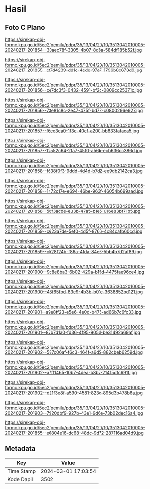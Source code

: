 # Hasil

## Foto C Plano

https://sirekap-obj-formc.kpu.go.id/5ec2/pemilu/pdpr/35/13/04/20/10/3513042010005-20240217-201854--30aec78f-3305-4b07-8d8a-584df185b52f.jpg

https://sirekap-obj-formc.kpu.go.id/5ec2/pemilu/pdpr/35/13/04/20/10/3513042010005-20240217-201855--cf7d4239-dd1c-4ede-97a7-1796b8c673d9.jpg

https://sirekap-obj-formc.kpu.go.id/5ec2/pemilu/pdpr/35/13/04/20/10/3513042010005-20240217-201856--ce7dc3f3-0432-4591-bf2c-0809cc25371c.jpg

https://sirekap-obj-formc.kpu.go.id/5ec2/pemilu/pdpr/35/13/04/20/10/3513042010005-20240217-201856--73e81c8c-2e47-475f-bd72-c0800296e927.jpg

https://sirekap-obj-formc.kpu.go.id/5ec2/pemilu/pdpr/35/13/04/20/10/3513042010005-20240217-201857--f6ee3ea0-1f3e-40cf-a200-bb833fafaca5.jpg

https://sirekap-obj-formc.kpu.go.id/5ec2/pemilu/pdpr/35/13/04/20/10/3513042010005-20240217-201857--12552c64-2fa7-45f0-a56b-ecb636cc386d.jpg

https://sirekap-obj-formc.kpu.go.id/5ec2/pemilu/pdpr/35/13/04/20/10/3513042010005-20240217-201858--f638f0f3-9ddd-4d4d-b7d2-ee9db2142ca3.jpg

https://sirekap-obj-formc.kpu.go.id/5ec2/pemilu/pdpr/35/13/04/20/10/3513042010005-20240217-201858--1472c17e-e694-46be-963f-46054b699aad.jpg

https://sirekap-obj-formc.kpu.go.id/5ec2/pemilu/pdpr/35/13/04/20/10/3513042010005-20240217-201858--56f3acde-e33b-47a5-b1e5-016e83bf71b5.jpg

https://sirekap-obj-formc.kpu.go.id/5ec2/pemilu/pdpr/35/13/04/20/10/3513042010005-20240217-201859--c623a7de-5ef0-4d5f-8766-4c84cafb60cd.jpg

https://sirekap-obj-formc.kpu.go.id/5ec2/pemilu/pdpr/35/13/04/20/10/3513042010005-20240217-201859--c528f24b-f86a-4fda-84e6-5bb4b7d2af89.jpg

https://sirekap-obj-formc.kpu.go.id/5ec2/pemilu/pdpr/35/13/04/20/10/3513042010005-20240217-201900--9c8e8ba3-6b02-429a-b15d-4475fae96ce4.jpg

https://sirekap-obj-formc.kpu.go.id/5ec2/pemilu/pdpr/35/13/04/20/10/3513042010005-20240217-201900--48f65fbd-83e9-4b3b-b01e-3638852bd121.jpg

https://sirekap-obj-formc.kpu.go.id/5ec2/pemilu/pdpr/35/13/04/20/10/3513042010005-20240217-201901--a9e8ff23-e5e6-4e0d-b475-ad66b7c6fc33.jpg

https://sirekap-obj-formc.kpu.go.id/5ec2/pemilu/pdpr/35/13/04/20/10/3513042010005-20240217-201901--87b7d1a0-fd36-4f95-905d-be31492a69af.jpg

https://sirekap-obj-formc.kpu.go.id/5ec2/pemilu/pdpr/35/13/04/20/10/3513042010005-20240217-201902--587c06af-f6c3-464f-a6d5-882cbeb6259d.jpg

https://sirekap-obj-formc.kpu.go.id/5ec2/pemilu/pdpr/35/13/04/20/10/3513042010005-20240217-201902--a7ff1465-10b7-4dea-b8b7-21415dfc691f.jpg

https://sirekap-obj-formc.kpu.go.id/5ec2/pemilu/pdpr/35/13/04/20/10/3513042010005-20240217-201902--d21f3e8f-a590-4581-823c-895d3b478b6a.jpg

https://sirekap-obj-formc.kpu.go.id/5ec2/pemilu/pdpr/35/13/04/20/10/3513042010005-20240217-201903--7920dbf9-927b-43e1-9d6e-73b02dec16a4.jpg

https://sirekap-obj-formc.kpu.go.id/5ec2/pemilu/pdpr/35/13/04/20/10/3513042010005-20240217-201855--e6804e16-dc68-48dc-9d72-287116ad04d9.jpg


## Metadata

| Key        | Value               |
| ---------- | ------------------- |
| Time Stamp | 2024-03-01 17:03:54 |
| Kode Dapil | 3502                |




